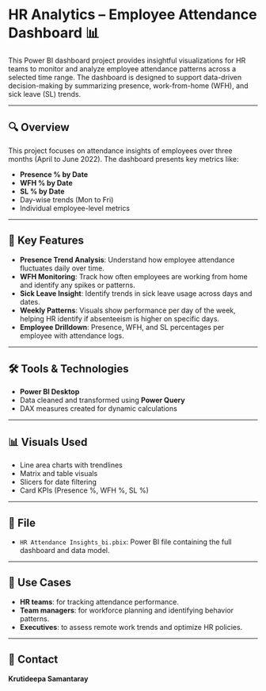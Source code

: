 # HR Analytics – Employee Attendance Dashboard 📊

This Power BI dashboard project provides insightful visualizations for HR teams to monitor and analyze employee attendance patterns across a selected time range. The dashboard is designed to support data-driven decision-making by summarizing presence, work-from-home (WFH), and sick leave (SL) trends.

---

## 🔍 Overview

This project focuses on attendance insights of employees over three months (April to June 2022). The dashboard presents key metrics like:

- **Presence % by Date**
- **WFH % by Date**
- **SL % by Date**
- Day-wise trends (Mon to Fri)
- Individual employee-level metrics

---

## 📌 Key Features

- **Presence Trend Analysis**: Understand how employee attendance fluctuates daily over time.
- **WFH Monitoring**: Track how often employees are working from home and identify any spikes or patterns.
- **Sick Leave Insight**: Identify trends in sick leave usage across days and dates.
- **Weekly Patterns**: Visuals show performance per day of the week, helping HR identify if absenteeism is higher on specific days.
- **Employee Drilldown**: Presence, WFH, and SL percentages per employee with attendance logs.

---

## 🛠 Tools & Technologies

- **Power BI Desktop**
- Data cleaned and transformed using **Power Query**
- DAX measures created for dynamic calculations

---

## 📊 Visuals Used

- Line area charts with trendlines
- Matrix and table visuals
- Slicers for date filtering
- Card KPIs (Presence %, WFH %, SL %)

---

## 📁 File

- `HR Attendance Insights_bi.pbix`: Power BI file containing the full dashboard and data model.

---

## 📌 Use Cases

- **HR teams**: for tracking attendance performance.
- **Team managers**: for workforce planning and identifying behavior patterns.
- **Executives**: to assess remote work trends and optimize HR policies.

---

## 📎 Contact

**Krutideepa Samantaray**
